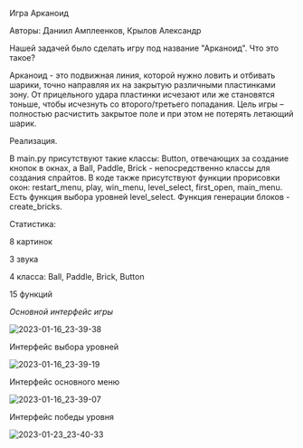 Игра Арканоид

Авторы: Даниил Амплеенков, Крылов Александр

Нашей задачей было сделать игру под название "Арканоид".
Что это такое?

Арканоид - это подвижная линия, которой нужно ловить и отбивать шарики, точно направляя их на закрытую различными пластинками зону. От прицельного удара пластинки исчезают или же становятся тоньше, чтобы исчезнуть со второго/третьего попадания. Цель игры – полностью расчистить закрытое поле и при этом не потерять летающий шарик. 

Реализация.

В main.py присутствуют такие классы: Button, отвечающих за создание кнопок в окнах, а Ball, Paddle, Brick - непосредственно классы для создания спрайтов. В коде также присутствуют функции  прорисовки окон: restart_menu, play, win_menu, level_select, first_open, main_menu. Есть функция выбора уровней level_select. Функция генерации блоков - create_bricks.

Статистика:

8 картинок​

3 звука​

4 класса: Ball, Paddle, Brick, Button​

15 функций​

*Основной интерфейс игры*

![2023-01-16_23-39-38](https://user-images.githubusercontent.com/107272325/212765071-2d90dc96-fcaf-4b37-9645-6a1b19c9a761.png)

Интерфейс выбора уровней

![2023-01-16_23-39-19](https://user-images.githubusercontent.com/107272325/212765373-f3970692-1b5d-4ffd-ae58-5b622601823b.png)

Интерфейс основного меню

![2023-01-16_23-39-07](https://user-images.githubusercontent.com/107272325/212765401-c63e7a9a-f41f-4e03-aa8b-663bb2125626.png)

Интерфейс победы уровня

![2023-01-23_23-40-33](https://user-images.githubusercontent.com/107272325/214147512-87d2e849-1f3b-4af3-bae2-3052234caeca.png)
